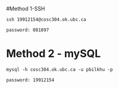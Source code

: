 #Method 1-SSH

```terminal
ssh 19912154@cosc304.ok.ubc.ca 

password: 081897
```

# Method 2 - mySQL

```Terminal
mysql -h cosc304.ok.ubc.ca -u pbilkhu -p

password: 19912154
```

